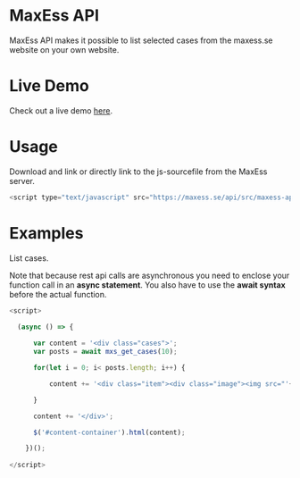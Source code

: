 # MaxEss API
MaxEss API makes it possible to list selected cases from the maxess.se website on your own website.

# Live Demo
Check out a live demo [here](http://maxess.se/api/demo/).

# Usage
Download and link or directly link to the js-sourcefile from the MaxEss server.
```javascript
<script type="text/javascript" src="https://maxess.se/api/src/maxess-api.js"></script>
```

# Examples
List cases. 

Note that because rest api calls are asynchronous you need to enclose your function call in an **async statement**. You also have to use the **await syntax** before the actual function.
```javascript
<script>
		
  (async () => {

      var content = '<div class="cases">';
      var posts = await mxs_get_cases(10);

      for(let i = 0; i< posts.length; i++) {

          content += '<div class="item"><div class="image"><img src="'+posts[i].caseimage.small+'"></div><div class="text"><h2>'+posts[i].title+'</h2>'+posts[i].short_desc+'</div></div>';

      }

      content += '</div>';

      $('#content-container').html(content);	

    })();
		
</script>
 ```
